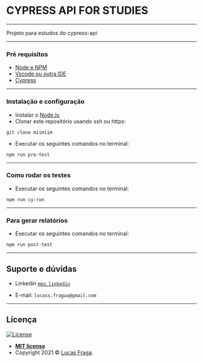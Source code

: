 # CYPRESS API FOR STUDIES
-----------------------

Projeto para estudos do cypress-api

-----------------------

### Pré requisitos

- [Node e NPM](https://nodejs.org/en/)
- [Vscode ou outra IDE](https://code.visualstudio.com/download)
- [Cypress](https://www.cypress.io/)

-----------------------

### Instalação e configuração

- Instalar o [Node.js](https://nodejs.org/en/download/);
- Clonar este repositório usando ssh ou https: 

`git clone miimiim`

- Executar os seguintes comandos no terminal:

`npm run pre-test`


-----------------------

### Como rodar os testes

- Executar os seguintes comandos no terminal:

`npm run cy:run`


-----------------------

### Para gerar relatórios

- Executar os seguintes comandos no terminal:

`npm run post-test`

-----------------------

## Suporte e dúvidas

- Linkedin <a href="linkedin.com/in/ulucasfraga/" target="_blank">`meu_linkedin`</a>

- E-mail: `lucass.fragaa@gmail.com`

-----------------------


## Licença

[![License](http://img.shields.io/:license-mit-blue.svg?style=flat-square)](http://badges.mit-license.org)

- **[MIT license](http://opensource.org/licenses/mit-license.php)**
- Copyright 2021 © <a href="linkedin.com/in/ulucasfraga/" target="_blank">Lucas Fraga</a>.
